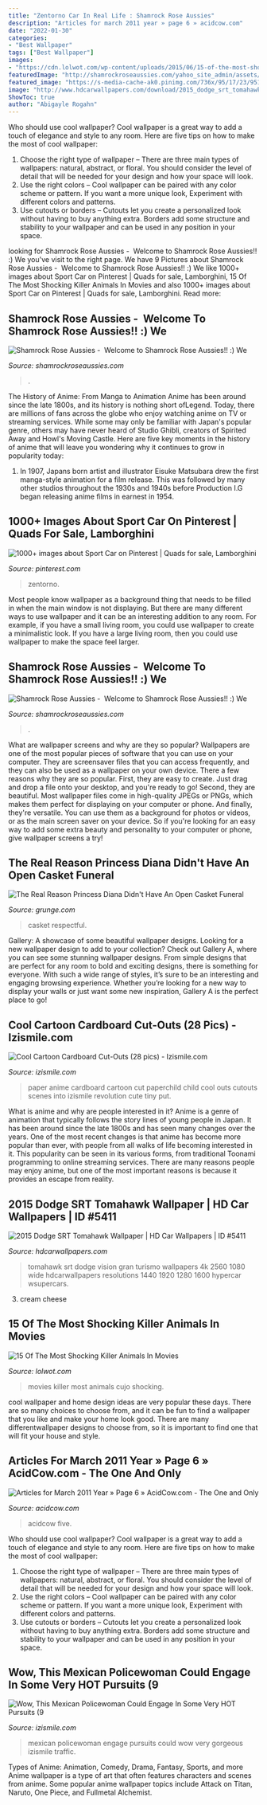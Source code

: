```yaml
---
title: "Zentorno Car In Real Life : Shamrock Rose Aussies"
description: "Articles for march 2011 year » page 6 » acidcow.com"
date: "2022-01-30"
categories:
- "Best Wallpaper"
tags: ["Best Wallpaper"]
images:
- "https://cdn.lolwot.com/wp-content/uploads/2015/06/15-of-the-most-shocking-killer-animals-in-movies-3.jpg"
featuredImage: "http://shamrockroseaussies.com/yahoo_site_admin/assets/images/DSC_0375.7604112_std.JPG"
featured_image: "https://s-media-cache-ak0.pinimg.com/736x/95/17/23/95172326ef234bfda97f2f121ef01b14.jpg"
image: "http://www.hdcarwallpapers.com/download/2015_dodge_srt_tomahawk-1680x1050.jpg"
ShowToc: true
author: "Abigayle Rogahn"
---
```



Who should use cool wallpaper?
Cool wallpaper is a great way to add a touch of elegance and style to any room. Here are five tips on how to make the most of cool wallpaper: 
1) Choose the right type of wallpaper – There are three main types of wallpapers: natural, abstract, or floral. You should consider the level of detail that will be needed for your design and how your space will look. 
2) Use the right colors – Cool wallpaper can be paired with any color scheme or pattern. If you want a more unique look, Experiment with different colors and patterns. 
3) Use cutouts or borders – Cutouts let you create a personalized look without having to buy anything extra. Borders add some structure and stability to your wallpaper and can be used in any position in your space.

	

		
looking for Shamrock Rose Aussies - ﻿﻿﻿ Welcome to Shamrock Rose Aussies!! :) We you've visit to the right page. We have 9 Pictures about Shamrock Rose Aussies - ﻿﻿﻿ Welcome to Shamrock Rose Aussies!! :) We like 1000+ images about Sport Car on Pinterest | Quads for sale, Lamborghini, 15 Of The Most Shocking Killer Animals In Movies and also 1000+ images about Sport Car on Pinterest | Quads for sale, Lamborghini. Read more:
		
    
## Shamrock Rose Aussies - ﻿﻿﻿ Welcome To Shamrock Rose Aussies!! :) We

<img loading=lazy src="http://shamrockroseaussies.com/yahoo_site_admin/assets/images/DSC_0131.262172613_std.JPG" onerror="this.onerror=null;this.src='https://tse1.mm.bing.net/th?id=OIP.FA26ASpfj6MQy1hfWiuc9wHaE-&amp;pid=15.1';" alt="Shamrock Rose Aussies - ﻿﻿﻿ Welcome to Shamrock Rose Aussies!! :) We">

_Source: shamrockroseaussies.com_

>. 

	

The History of Anime: From Manga to Animation
Anime has been around since the late 1800s, and its history is nothing short ofLegend. Today, there are millions of fans across the globe who enjoy watching anime on TV or streaming services. While some may only be familiar with Japan's popular genre, others may have never heard of Studio Ghibli, creators of Spirited Away and Howl's Moving Castle. Here are five key moments in the history of anime that will leave you wondering why it continues to grow in popularity today:
1) In 1907, Japans born artist and illustrator Eisuke Matsubara drew the first manga-style animation for a film release. This was followed by many other studios throughout the 1930s and 1940s before Production I.G began releasing anime films in earnest in 1954.

    
## 1000+ Images About Sport Car On Pinterest | Quads For Sale, Lamborghini

<img loading=lazy src="https://s-media-cache-ak0.pinimg.com/736x/95/17/23/95172326ef234bfda97f2f121ef01b14.jpg" onerror="this.onerror=null;this.src='https://tse4.mm.bing.net/th?id=OIP.UXj4mKr08X1Anv-7c76gPgHaEW&amp;pid=15.1';" alt="1000+ images about Sport Car on Pinterest | Quads for sale, Lamborghini">

_Source: pinterest.com_

>zentorno. 

	

Most people know wallpaper as a background thing that needs to be filled in when the main window is not displaying. But there are many different ways to use wallpaper and it can be an interesting addition to any room. For example, if you have a small living room, you could use wallpaper to create a minimalistic look. If you have a large living room, then you could use wallpaper to make the space feel larger.

    
## Shamrock Rose Aussies - ﻿﻿﻿ Welcome To Shamrock Rose Aussies!! :) We

<img loading=lazy src="http://shamrockroseaussies.com/yahoo_site_admin/assets/images/DSC_0375.7604112_std.JPG" onerror="this.onerror=null;this.src='https://tse2.mm.bing.net/th?id=OIP.aNcQYLaoNgyrcr8LuH7QpAHaFB&amp;pid=15.1';" alt="Shamrock Rose Aussies - ﻿﻿﻿ Welcome to Shamrock Rose Aussies!! :) We">

_Source: shamrockroseaussies.com_

>. 

	

What are wallpaper screens and why are they so popular?
Wallpapers are one of the most popular pieces of software that you can use on your computer. They are screensaver files that you can access frequently, and they can also be used as a wallpaper on your own device. There a few reasons why they are so popular. First, they are easy to create. Just drag and drop a file onto your desktop, and you're ready to go! Second, they are beautiful. Most wallpaper files come in high-quality JPEGs or PNGs, which makes them perfect for displaying on your computer or phone. And finally, they're versatile. You can use them as a background for photos or videos, or as the main screen saver on your device. So if you're looking for an easy way to add some extra beauty and personality to your computer or phone, give wallpaper screens a try!

    
## The Real Reason Princess Diana Didn&#039;t Have An Open Casket Funeral

<img loading=lazy src="https://www.grunge.com/img/gallery/the-real-reason-princess-diana-didnt-have-an-open-casket-funeral/an-open-casket-would-not-have-been-respectful-or-traditional-1618347972.jpg" onerror="this.onerror=null;this.src='https://tse4.mm.bing.net/th?id=OIP.Hkw20yjRaUZjvPtpJ398BwHaEK&amp;pid=15.1';" alt="The Real Reason Princess Diana Didn&#039;t Have An Open Casket Funeral">

_Source: grunge.com_

>casket respectful. 

	

Gallery: A showcase of some beautiful wallpaper designs.
Looking for a new wallpaper design to add to your collection? Check out Gallery A, where you can see some stunning wallpaper designs. From simple designs that are perfect for any room to bold and exciting designs, there is something for everyone. With such a wide range of styles, it’s sure to be an interesting and engaging browsing experience. Whether you’re looking for a new way to display your walls or just want some new inspiration, Gallery A is the perfect place to go!





	
	
    
## Cool Cartoon Cardboard Cut-Outs (28 Pics) - Izismile.com

<img loading=lazy src="http://img.izismile.com/img/img6/20130222/640/cartoon_cardboard_cutouts_640_15.jpg" onerror="this.onerror=null;this.src='https://tse4.mm.bing.net/th?id=OIP.UDz66O9jfTLlH1kYNFplVgHaFj&amp;pid=15.1';" alt="Cool Cartoon Cardboard Cut-Outs (28 pics) - Izismile.com">

_Source: izismile.com_

>paper anime cardboard cartoon cut paperchild child cool outs cutouts scenes into izismile revolution cute tiny put. 

	

What is anime and why are people interested in it?
Anime is a genre of animation that typically follows the story lines of young people in Japan. It has been around since the late 1800s and has seen many changes over the years. One of the most recent changes is that anime has become more popular than ever, with people from all walks of life becoming interested in it. This popularity can be seen in its various forms, from traditional Toonami programming to online streaming services. There are many reasons people may enjoy anime, but one of the most important reasons is because it provides an escape from reality.

    
## 2015 Dodge SRT Tomahawk Wallpaper | HD Car Wallpapers | ID #5411

<img loading=lazy src="http://www.hdcarwallpapers.com/download/2015_dodge_srt_tomahawk-1680x1050.jpg" onerror="this.onerror=null;this.src='https://tse2.mm.bing.net/th?id=OIP.4nOELf6pARbpTI1dSRvsAwHaEo&amp;pid=15.1';" alt="2015 Dodge SRT Tomahawk Wallpaper | HD Car Wallpapers | ID #5411">

_Source: hdcarwallpapers.com_

>tomahawk srt dodge vision gran turismo wallpapers 4k 2560 1080 wide hdcarwallpapers resolutions 1440 1920 1280 1600 hypercar wsupercars. 

	

3. cream cheese 

    
## 15 Of The Most Shocking Killer Animals In Movies

<img loading=lazy src="https://cdn.lolwot.com/wp-content/uploads/2015/06/15-of-the-most-shocking-killer-animals-in-movies-3.jpg" onerror="this.onerror=null;this.src='https://tse2.mm.bing.net/th?id=OIP.fvF9dY0rkgMmc3dhz7L-5wHaEK&amp;pid=15.1';" alt="15 Of The Most Shocking Killer Animals In Movies">

_Source: lolwot.com_

>movies killer most animals cujo shocking. 

	

cool wallpaper and home design ideas are very popular these days. There are so many choices to choose from, and it can be fun to find a wallpaper that you like and make your home look good. There are many differentwallpaper designs to choose from, so it is important to find one that will fit your house and style.

    
## Articles For March 2011 Year » Page 6 » AcidCow.com - The One And Only

<img loading=lazy src="https://acidcow.com/pics/20110325/gif_05.gif" onerror="this.onerror=null;this.src='https://tse2.mm.bing.net/th?id=OIP.MrZkFHn3FnDgDiji0IuXOwHaDl&amp;pid=15.1';" alt="Articles for March 2011 Year » Page 6 » AcidCow.com - The One and Only">

_Source: acidcow.com_

>acidcow five. 

	

Who should use cool wallpaper?
Cool wallpaper is a great way to add a touch of elegance and style to any room. Here are five tips on how to make the most of cool wallpaper: 
1) Choose the right type of wallpaper – There are three main types of wallpapers: natural, abstract, or floral. You should consider the level of detail that will be needed for your design and how your space will look. 
2) Use the right colors – Cool wallpaper can be paired with any color scheme or pattern. If you want a more unique look, Experiment with different colors and patterns. 
3) Use cutouts or borders – Cutouts let you create a personalized look without having to buy anything extra. Borders add some structure and stability to your wallpaper and can be used in any position in your space.

    
## Wow, This Mexican Policewoman Could Engage In Some Very HOT Pursuits (9

<img loading=lazy src="https://img.izismile.com/img/img10/20170213/640/wow_this_mexican_policewoman_could_engage_in_some_very_hot_pursuits_640_high_08.jpg" onerror="this.onerror=null;this.src='https://tse2.mm.bing.net/th?id=OIP.QI8LAUdErS6ozlfYxgHuzgHaKb&amp;pid=15.1';" alt="Wow, This Mexican Policewoman Could Engage In Some Very HOT Pursuits (9">

_Source: izismile.com_

>mexican policewoman engage pursuits could wow very gorgeous izismile traffic. 

	

Types of Anime: Animation, Comedy, Drama, Fantasy, Sports, and more
Anime wallpaper is a type of art that often features characters and scenes from anime. Some popular anime wallpaper topics include Attack on Titan, Naruto, One Piece, and Fullmetal Alchemist.

